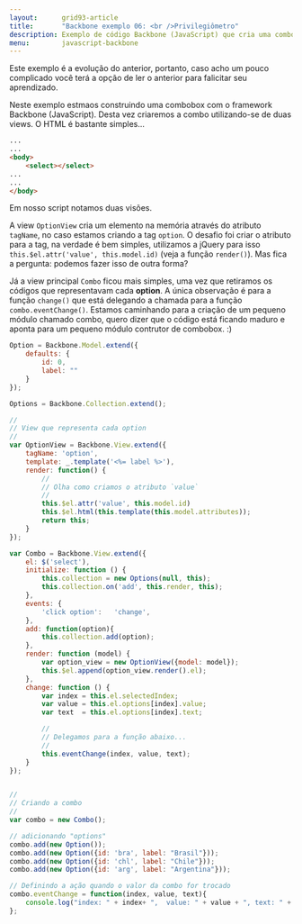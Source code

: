```yaml
---
layout:      grid93-article
title:       "Backbone exemplo 06: <br />Privilegiômetro"
description: Exemplo de código Backbone (JavaScript) que cria uma combobox<br /> utilizando-se duas visões e uma função de callback.
menu:        javascript-backbone
---
```


Este exemplo é a evolução do anterior, portanto, caso acho um pouco complicado você terá a opção de ler o anterior para
falicitar seu aprendizado.

Neste exemplo estmaos construindo uma combobox com o framework Backbone (JavaScript). Desta vez criaremos a combo 
utilizando-se de duas views. O HTML é bastante simples...

```html
...
...
<body>
    <select></select>
...
...
</body>
```

Em nosso script notamos duas visões. 

A view `OptionView` cria um elemento na memória através do atributo `tagName`, no
caso estamos criando a tag `option`. O desafio foi criar o atributo para a tag, na verdade é bem simples, utilizamos
a jQuery para isso `this.$el.attr('value', this.model.id)` (veja a função `render()`). Mas fica a pergunta: podemos
fazer isso de outra forma?

Já a view principal `Combo` ficou mais simples, uma vez que retiramos os códigos que representavam cada __option__. A 
única observação é para a função `change()` que está delegando a chamada para a função `combo.eventChange()`. Estamos
caminhando para a criação de um pequeno módulo chamado combo, quero dizer que o código está ficando maduro e aponta para
um pequeno módulo contrutor de combobox. :)

```javascript
Option = Backbone.Model.extend({
    defaults: {
        id: 0,
        label: ""
    }
});

Options = Backbone.Collection.extend();

//
// View que representa cada option
//
var OptionView = Backbone.View.extend({
    tagName: 'option',
    template: _.template('<%= label %>'),
    render: function() {
        //
        // Olha como criamos o atributo `value`
        //
        this.$el.attr('value', this.model.id)
        this.$el.html(this.template(this.model.attributes));
        return this;
    }
});

var Combo = Backbone.View.extend({
    el: $('select'),
    initialize: function () {
        this.collection = new Options(null, this);
        this.collection.on('add', this.render, this);    
    },
    events: {
        'click option':   'change',
    },  
    add: function(option){
        this.collection.add(option);
    },
    render: function (model) {
        var option_view = new OptionView({model: model});
        this.$el.append(option_view.render().el);
    },
    change: function () {
        var index = this.el.selectedIndex;
        var value = this.el.options[index].value;
        var text  = this.el.options[index].text;

        //
        // Delegamos para a função abaixo...
        //
        this.eventChange(index, value, text);
    }
});


//
// Criando a combo
//
var combo = new Combo();

// adicionando "options"
combo.add(new Option());
combo.add(new Option({id: 'bra', label: "Brasil"}));
combo.add(new Option({id: 'chl', label: "Chile"}));
combo.add(new Option({id: 'arg', label: "Argentina"}));

// Definindo a ação quando o valor da combo for trocado
combo.eventChange = function(index, value, text){
    console.log("index: " + index+ ",  value: " + value + ", text: " + text);
};
```